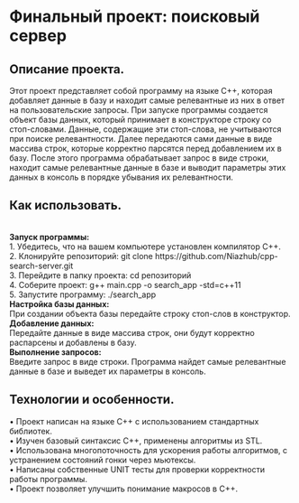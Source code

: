 <h1>Финальный проект: поисковый сервер</h1>

  <h2>Описание проекта.</h2>
  Этот проект представляет собой программу на языке C++, которая добавляет данные в базу и находит самые релевантные из них в ответ на пользовательские запросы. При запуске программы создается объект базы данных, который принимает в конструкторе строку со стоп-словами. Данные, содержащие эти стоп-слова, не учитываются при поиске релевантности. Далее передаются сами данные в виде массива строк, которые корректно парсятся перед добавлением их в базу. После этого программа обрабатывает запрос в виде строки, находит самые релевантные данные в базе и выводит параметры этих данных в консоль в порядке убывания их релевантности.
  
  <h2>Как использовать.</h2><br>
  <b>Запуск программы:</b><br>
  1. Убедитесь, что на вашем компьютере установлен компилятор C++.<br>
  2. Клонируйте репозиторий: git clone https://github.com/Niazhub/cpp-search-server.git<br>
  3. Перейдите в папку проекта: cd репозиторий<br>
  4. Соберите проект: g++ main.cpp -o search_app -std=c++11<br>
  5. Запустите программу: ./search_app<br>
  <b>Настройка базы данных:</b><br>
  При создании объекта базы передайте строку стоп-слов в конструктор.<br>
  <b>Добавление данных:</b><br>
  Передайте данные в виде массива строк, они будут корректно распарсены и добавлены в базу.<br>
  <b>Выполнение запросов:</b><br>
  Введите запрос в виде строки. Программа найдет самые релевантные данные в базе и выведет их параметры в консоль.<br>
  <h2>Технологии и особенности.</h2>
  • Проект написан на языке C++ с использованием стандартных библиотек.<br>
  • Изучен базовый синтаксис C++, применены алгоритмы из STL.<br>
  • Использована многопоточность для ускорения работы алгоритмов, с устранением состояний гонки через мьютексы.<br>
  • Написаны собственные UNIT тесты для проверки корректности работы программы.<br>
  • Проект позволяет улучшить понимание макросов в C++.<br>

  
